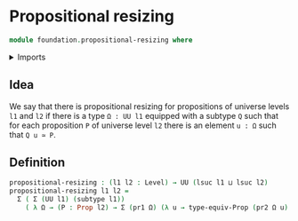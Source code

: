 # Propositional resizing

```agda
module foundation.propositional-resizing where
```

<details><summary>Imports</summary>

```agda
open import foundation.dependent-pair-types
open import foundation-core.propositions
open import foundation-core.subtypes
open import foundation-core.universe-levels
```

</details>

## Idea

We say that there is propositional resizing for propositions of universe levels
`l1` and `l2` if there is a type `Ω : UU l1` equipped with a subtype `Q` such
that for each proposition `P` of universe level `l2` there is an element `u : Ω`
such that `Q u ≃ P`.

## Definition

```agda
propositional-resizing : (l1 l2 : Level) → UU (lsuc l1 ⊔ lsuc l2)
propositional-resizing l1 l2 =
  Σ ( Σ (UU l1) (subtype l1))
    ( λ Ω → (P : Prop l2) → Σ (pr1 Ω) (λ u → type-equiv-Prop (pr2 Ω u) P))
```
